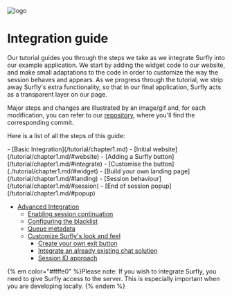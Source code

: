 ![logo](images/logosmall.png)
# Integration guide


Our tutorial guides you through the steps we take as we integrate Surfly into our example application. We start by adding the widget code to our website, and make small adaptations to the code in order to customize the way the session behaves and appears. As we progress through the tutorial, we strip away Surfly's extra functionality, so that in our final application, Surfly acts as a transparent layer on our page. 

Major steps and changes are illustrated by an image/gif and, for each modification, you can refer to our [repository](https://github.com/MathildeJ/Cake_shop_example), where you'll find the corresponding commit. 
<p>Here is a list of all the steps of this guide:</p>
 - [Basic Integration](/tutorial/chapter1.md)
   - [Initial website](/tutorial/chapter1.md/#website)
   - [Adding a Surfly button](/tutorial/chapter1.md/#integrate)
   - [Customise the button](./tutorial/chapter1.md/#widget)
   - [Build your own landing page](/tutorial/chapter1.md/#landing)
   - [Session behaviour](/tutorial/chapter1.md/#session)
   - [End of session popup](/tutorial/chapter1.md/#popup)
   
   
 - [Advanced Integration](/tutorial/advanced_integration.md)
   - [Enabling session continuation](/tutorial/advanced_integration.md/#receipt)
   - [Configuring the blacklist](/tutorial/advanced_integration.md/#blacklist)
   - [Queue metadata](/tutorial/advanced_integration.md/#metadata)
   - [Customize Surfly's look and feel](tutorial/advanced_integration.md/#remove-ui)
     - [Create your own exit button](tutorial/advanced_integration.md/#exit_button)
     - [Integrate an already existing chat solution](tutorial/advanced_integration.md/#chat)
     - [Session ID approach](tutorial/advanced_integration.md/#small_button)


{% em color="#ffffe0" %}Please note: 
If you wish to integrate Surfly, you need to give Surfly access to the server. This is especially important when you are developing locally.  {% endem %}


